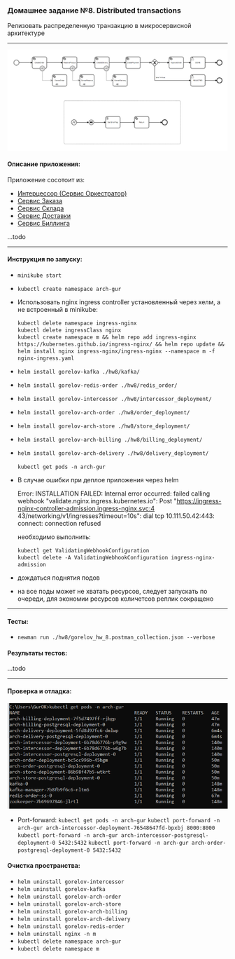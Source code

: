 ### Домашнее задание №8. Distributed transactions

Релизовать распределенную транзакцию в микросервисной архитектуре

---
![img.png](img.png)

#### Описание приложения:
Приложение сосотоит из:
- [Интерцессор (Сервис Оркестратор)](https://github.com/GUR-ok/arch-intercessor)
- [Сервис Заказа](https://github.com/GUR-ok/arch-order)
- [Сервис Склада](https://github.com/GUR-ok/arch-store)
- [Сервис Доставки](https://github.com/GUR-ok/arch-delivery)
- [Сервис Биллинга](https://github.com/GUR-ok/arch-billing)

...todo

---

#### Инструкция по запуску:
- `minikube start`
- `kubectl create namespace arch-gur`
- Использовать nginx ingress controller установленный через хелм, а не встроенный в minikube:

  ```
  kubectl delete namespace ingress-nginx
  kubectl delete ingressClass nginx
  kubectl create namespace m && helm repo add ingress-nginx https://kubernetes.github.io/ingress-nginx/ && helm repo update && helm install nginx ingress-nginx/ingress-nginx --namespace m -f nginx-ingress.yaml
  ```
  
- `helm install gorelov-kafka ./hw8/kafka/`
- `helm install gorelov-redis-order ./hw8/redis_order/`  
- `helm install gorelov-intercessor ./hw8/intercessor_deployment/`
- `helm install gorelov-arch-order ./hw8/order_deployment/`
- `helm install gorelov-arch-store ./hw8/store_deployment/`
- `helm install gorelov-arch-billing ./hw8/billing_deployment/`
- `helm install gorelov-arch-delivery ./hw8/delivery_deployment/`

  `kubectl get pods -n arch-gur`
- В случае ошибки при деплое приложения через helm

  Error: INSTALLATION FAILED: Internal error occurred: failed calling webhook "validate.nginx.ingress.kubernetes.io": Post "https://ingress-nginx-controller-admission.ingress-nginx.svc:4
  43/networking/v1/ingresses?timeout=10s": dial tcp 10.111.50.42:443: connect: connection refused

  необходимо выполнить:
    ```
    kubectl get ValidatingWebhookConfiguration
    kubectl delete -A ValidatingWebhookConfiguration ingress-nginx-admission
    ```  
- дождаться поднятия подов
- на все поды может не хватать ресурсов, следует запускать по очереди, для экономии ресурсов количетсов реплик сокращено

---

#### Тесты:

- `newman run ./hw8/gorelov_hw_8.postman_collection.json --verbose`

#### Результаты тестов:

...todo

---

#### Проверка и отладка:
![img_1.png](img_1.png)

- Port-forward:
  `kubectl get pods -n arch-gur`
  `kubectl port-forward -n arch-gur arch-intercessor-deployment-76548647fd-bpxbj 8000:8000`
  `kubectl port-forward -n arch-gur arch-intercessor-postgresql-deployment-0 5432:5432`
  `kubectl port-forward -n arch-gur arch-order-postgresql-deployment-0 5432:5432`

#### Очистка пространства:

- `helm uninstall gorelov-intercessor`
- `helm uninstall gorelov-kafka`
- `helm uninstall gorelov-arch-order`
- `helm uninstall gorelov-arch-store`
- `helm uninstall gorelov-arch-billing`
- `helm uninstall gorelov-arch-delivery`
- `helm uninstall gorelov-redis-order`
- `helm uninstall nginx -n m`
- `kubectl delete namespace arch-gur`
- `kubectl delete namespace m`
